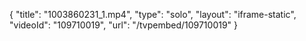 {
    "title": "1003860231_1.mp4",
    "type": "solo",
    "layout": "iframe-static",
    "videoId": "109710019",
    "url": "\/tvpembed\/109710019"
}